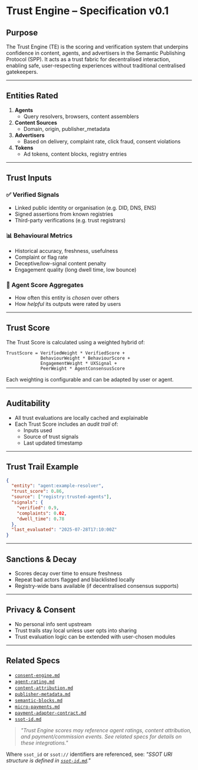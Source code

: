 # Trust Engine – Specification v0.1

## Purpose

The Trust Engine (TE) is the scoring and verification system that underpins confidence in content, agents, and advertisers in the Semantic Publishing Protocol (SPP). It acts as a trust fabric for decentralised interaction, enabling safe, user-respecting experiences without traditional centralised gatekeepers.

---

## Entities Rated

1. **Agents**
   - Query resolvers, browsers, content assemblers
2. **Content Sources**
   - Domain, origin, publisher_metadata
3. **Advertisers**
   - Based on delivery, complaint rate, click fraud, consent violations
4. **Tokens**
   - Ad tokens, content blocks, registry entries

---

## Trust Inputs

### ✅ Verified Signals
- Linked public identity or organisation (e.g. DID, DNS, ENS)
- Signed assertions from known registries
- Third-party verifications (e.g. trust registrars)

### 📊 Behavioural Metrics
- Historical accuracy, freshness, usefulness
- Complaint or flag rate
- Deceptive/low-signal content penalty
- Engagement quality (long dwell time, low bounce)

### 🧠 Agent Score Aggregates
- How often this entity is *chosen* over others
- How *helpful* its outputs were rated by users

---

## Trust Score

The Trust Score is calculated using a weighted hybrid of:

```
TrustScore = VerifiedWeight * VerifiedScore +
             BehaviourWeight * BehaviourScore +
             EngagementWeight * UXSignal +
             PeerWeight * AgentConsensusScore
```

Each weighting is configurable and can be adapted by user or agent.

---

## Auditability

- All trust evaluations are locally cached and explainable
- Each Trust Score includes an *audit trail* of:
  - Inputs used
  - Source of trust signals
  - Last updated timestamp

---

## Trust Trail Example

```json
{
  "entity": "agent:example-resolver",
  "trust_score": 0.86,
  "source": ["registry:trusted-agents"],
  "signals": {
    "verified": 0.9,
    "complaints": 0.02,
    "dwell_time": 0.78
  },
  "last_evaluated": "2025-07-28T17:10:00Z"
}
```

---

## Sanctions & Decay

- Scores decay over time to ensure freshness
- Repeat bad actors flagged and blacklisted locally
- Registry-wide bans available (if decentralised consensus supports)

---

## Privacy & Consent

- No personal info sent upstream
- Trust trails stay local unless user opts into sharing
- Trust evaluation logic can be extended with user-chosen modules

---

## Related Specs

- [`consent-engine.md`](./consent-engine.md)
- [`agent-rating.md`](../agent-interface/agent-rating.md)
- [`content-attribution.md`](../publishing/content-attribution.md)
- [`publisher-metadata.md`](../publishing/publisher-metadata.md)
- [`semantic-blocks.md`](../publishing/semantic-blocks.md)
- [`micro-payments.md`](../payments/micro-payments.md)
- [`payment-adapter-contract.md`](../payments/payment-adapter-contract.md)
- [`ssot-id.md`](../identity/ssot-id.md)

> _"Trust Engine scores may reference agent ratings, content attribution, and payment/commission events. See related specs for details on these integrations."_

Where `ssot_id` or `ssot://` identifiers are referenced, see: _"SSOT URI structure is defined in [`ssot-id.md`](../identity/ssot-id.md)."_